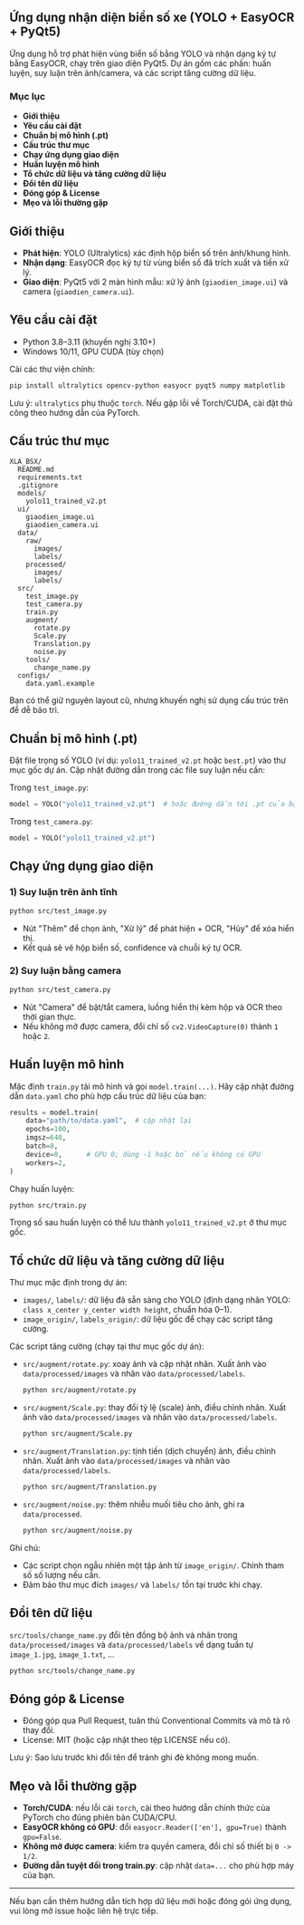 ## Ứng dụng nhận diện biển số xe (YOLO + EasyOCR + PyQt5)

Ứng dụng hỗ trợ phát hiện vùng biển số bằng YOLO và nhận dạng ký tự bằng EasyOCR, chạy trên giao diện PyQt5. Dự án gồm các phần: huấn luyện, suy luận trên ảnh/camera, và các script tăng cường dữ liệu.

### Mục lục
- **Giới thiệu**
- **Yêu cầu cài đặt**
- **Chuẩn bị mô hình (.pt)**
- **Cấu trúc thư mục**
- **Chạy ứng dụng giao diện**
- **Huấn luyện mô hình**
- **Tổ chức dữ liệu và tăng cường dữ liệu**
- **Đổi tên dữ liệu**
- **Đóng góp & License**
- **Mẹo và lỗi thường gặp**

## Giới thiệu
- **Phát hiện**: YOLO (Ultralytics) xác định hộp biển số trên ảnh/khung hình.
- **Nhận dạng**: EasyOCR đọc ký tự từ vùng biển số đã trích xuất và tiền xử lý.
- **Giao diện**: PyQt5 với 2 màn hình mẫu: xử lý ảnh (`giaodien_image.ui`) và camera (`giaodien_camera.ui`).

## Yêu cầu cài đặt
- Python 3.8–3.11 (khuyến nghị 3.10+)
- Windows 10/11, GPU CUDA (tùy chọn)

Cài các thư viện chính:
```bash
pip install ultralytics opencv-python easyocr pyqt5 numpy matplotlib
```
Lưu ý: `ultralytics` phụ thuộc `torch`. Nếu gặp lỗi về Torch/CUDA, cài đặt thủ công theo hướng dẫn của PyTorch.

## Cấu trúc thư mục
```text
XLA_BSX/
  README.md
  requirements.txt
  .gitignore
  models/
    yolo11_trained_v2.pt
  ui/
    giaodien_image.ui
    giaodien_camera.ui
  data/
    raw/
      images/
      labels/
    processed/
      images/
      labels/
  src/
    test_image.py
    test_camera.py
    train.py
    augment/
      rotate.py
      Scale.py
      Translation.py
      noise.py
    tools/
      change_name.py
  configs/
    data.yaml.example
```
Bạn có thể giữ nguyên layout cũ, nhưng khuyến nghị sử dụng cấu trúc trên để dễ bảo trì.

## Chuẩn bị mô hình (.pt)
Đặt file trọng số YOLO (ví dụ: `yolo11_trained_v2.pt` hoặc `best.pt`) vào thư mục gốc dự án. Cập nhật đường dẫn trong các file suy luận nếu cần:

Trong `test_image.py`:
```python
model = YOLO("yolo11_trained_v2.pt")  # hoặc đường dẫn tới .pt của bạn
```

Trong `test_camera.py`:
```python
model = YOLO("yolo11_trained_v2.pt")
```

## Chạy ứng dụng giao diện
### 1) Suy luận trên ảnh tĩnh
```bash
python src/test_image.py
```
- Nút "Thêm" để chọn ảnh, "Xử lý" để phát hiện + OCR, "Hủy" để xóa hiển thị.
- Kết quả sẽ vẽ hộp biển số, confidence và chuỗi ký tự OCR.

### 2) Suy luận bằng camera
```bash
python src/test_camera.py
```
- Nút "Camera" để bật/tắt camera, luồng hiển thị kèm hộp và OCR theo thời gian thực.
- Nếu không mở được camera, đổi chỉ số `cv2.VideoCapture(0)` thành `1` hoặc `2`.

## Huấn luyện mô hình
Mặc định `train.py` tải mô hình và gọi `model.train(...)`. Hãy cập nhật đường dẫn `data.yaml` cho phù hợp cấu trúc dữ liệu của bạn:
```python
results = model.train(
    data="path/to/data.yaml",  # cập nhật lại
    epochs=100,
    imgsz=640,
    batch=8,
    device=0,      # GPU 0; dùng -1 hoặc bỏ nếu không có GPU
    workers=2,
)
```
Chạy huấn luyện:
```bash
python src/train.py
```
Trọng số sau huấn luyện có thể lưu thành `yolo11_trained_v2.pt` ở thư mục gốc.

## Tổ chức dữ liệu và tăng cường dữ liệu
Thư mục mặc định trong dự án:
- `images/`, `labels/`: dữ liệu đã sẵn sàng cho YOLO (định dạng nhãn YOLO: `class x_center y_center width height`, chuẩn hóa 0–1).
- `image_origin/`, `labels_origin/`: dữ liệu gốc để chạy các script tăng cường.

Các script tăng cường (chạy tại thư mục gốc dự án):
- `src/augment/rotate.py`: xoay ảnh và cập nhật nhãn. Xuất ảnh vào `data/processed/images` và nhãn vào `data/processed/labels`.
  ```bash
  python src/augment/rotate.py
  ```
- `src/augment/Scale.py`: thay đổi tỷ lệ (scale) ảnh, điều chỉnh nhãn. Xuất ảnh vào `data/processed/images` và nhãn vào `data/processed/labels`.
  ```bash
  python src/augment/Scale.py
  ```
- `src/augment/Translation.py`: tịnh tiến (dịch chuyển) ảnh, điều chỉnh nhãn. Xuất ảnh vào `data/processed/images` và nhãn vào `data/processed/labels`.
  ```bash
  python src/augment/Translation.py
  ```
- `src/augment/noise.py`: thêm nhiễu muối tiêu cho ảnh, ghi ra `data/processed`.
  ```bash
  python src/augment/noise.py
  ```

Ghi chú:
- Các script chọn ngẫu nhiên một tập ảnh từ `image_origin/`. Chỉnh tham số số lượng nếu cần.
- Đảm bảo thư mục đích `images/` và `labels/` tồn tại trước khi chạy.

## Đổi tên dữ liệu
`src/tools/change_name.py` đổi tên đồng bộ ảnh và nhãn trong `data/processed/images` và `data/processed/labels` về dạng tuần tự `image_1.jpg`, `image_1.txt`, ...
```bash
python src/tools/change_name.py
```
## Đóng góp & License
- Đóng góp qua Pull Request, tuân thủ Conventional Commits và mô tả rõ thay đổi.
- License: MIT (hoặc cập nhật theo tệp LICENSE nếu có).

Lưu ý: Sao lưu trước khi đổi tên để tránh ghi đè không mong muốn.

## Mẹo và lỗi thường gặp
- **Torch/CUDA**: nếu lỗi cài `torch`, cài theo hướng dẫn chính thức của PyTorch cho đúng phiên bản CUDA/CPU.
- **EasyOCR không có GPU**: đổi `easyocr.Reader(['en'], gpu=True)` thành `gpu=False`.
- **Không mở được camera**: kiểm tra quyền camera, đổi chỉ số thiết bị `0 -> 1/2`.
- **Đường dẫn tuyệt đối trong train.py**: cập nhật `data=...` cho phù hợp máy của bạn.

---
Nếu bạn cần thêm hướng dẫn tích hợp dữ liệu mới hoặc đóng gói ứng dụng, vui lòng mở issue hoặc liên hệ trực tiếp.

